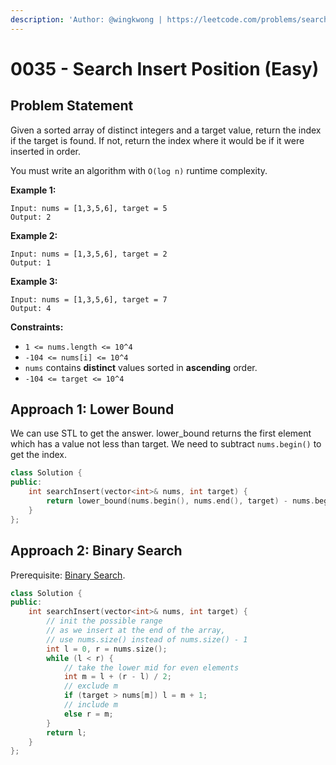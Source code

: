 ```yaml
---
description: 'Author: @wingkwong | https://leetcode.com/problems/search-insert-position/'
---
```


# 0035 - Search Insert Position (Easy)

## Problem Statement

Given a sorted array of distinct integers and a target value, return the index if the target is found. If not, return the index where it would be if it were inserted in order.

You must write an algorithm with `O(log n)` runtime complexity.



**Example 1:**

```
Input: nums = [1,3,5,6], target = 5
Output: 2
```

**Example 2:**

```
Input: nums = [1,3,5,6], target = 2
Output: 1
```

**Example 3:**

```
Input: nums = [1,3,5,6], target = 7
Output: 4
```

**Constraints:**

* `1 <= nums.length <= 10^4`
* `-104 <= nums[i] <= 10^4`
* `nums` contains **distinct** values sorted in **ascending** order.
* `-104 <= target <= 10^4`

## Approach 1: Lower Bound

We can use STL to get the answer. lower\_bound returns the first element which has a value not less than target. We need to subtract `nums.begin()` to get the index.

```cpp
class Solution {
public:
    int searchInsert(vector<int>& nums, int target) {
        return lower_bound(nums.begin(), nums.end(), target) - nums.begin();
    }
};
```

## Approach 2: Binary Search

Prerequisite: [Binary Search](../../tutorials/basic-topics/binary-search).

```cpp
class Solution {
public:
    int searchInsert(vector<int>& nums, int target) {
        // init the possible range
        // as we insert at the end of the array, 
        // use nums.size() instead of nums.size() - 1
        int l = 0, r = nums.size();
        while (l < r) {
            // take the lower mid for even elements
            int m = l + (r - l) / 2;
            // exclude m
            if (target > nums[m]) l = m + 1;
            // include m
            else r = m;
        }
        return l;
    }
};
```
